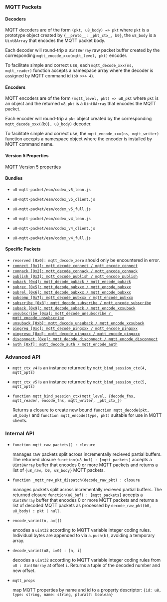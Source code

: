 ### MQTT Packets

#### Decoders

MQTT decoders are of the form `(pkt, u8_body) => pkt` where `pkt` is a prototype object created by `{__proto__: _pkt_ctx_, b0}`, the `u8_body` is a `Uint8Array` that encodes the MQTT packet body.

Each decoder will round-trip a `Uint8Array` raw packet buffer created by the corresponding `mqtt_encode_xxx(mqtt_level, pkt)` encoder.

To facilitate simple and correct use, each `mqtt_decode_xxx(ns, mqtt_reader)` function accepts a namespace array where the decoder is assigned by MQTT command id (`b0 >>> 4`).


#### Encoders

MQTT encoders are of the form `(mqtt_level, pkt) => u8_pkt` where `pkt` is an object and the returned `u8_pkt` is a `Uint8Array` that encodes the MQTT packet.

Each encoder will round-trip a `pkt` object created by the corresponding `mqtt_decode_xxx({b0}, u8_body)` decoder.

To facilitate simple and correct use, the `mqtt_encode_xxx(ns, mqtt_writer)` function accepts a namespace object where the encoder is installed by MQTT command name.


#### Version 5 Properties

[MQTT Version 5 properties](./mqtt_props.md)


#### Bundles

- `u8-mqtt-packet/esm/codex_v5_lean.js`
- `u8-mqtt-packet/esm/codex_v5_client.js`
- `u8-mqtt-packet/esm/codex_v5_full.js`

- `u8-mqtt-packet/esm/codex_v4_lean.js`
- `u8-mqtt-packet/esm/codex_v4_client.js`
- `u8-mqtt-packet/esm/codex_v4_full.js`


#### Specific Packets

* `reserved [0x0]: mqtt_decode_zero` should only be encountered in error.
* [`connect [0x1]: mqtt_decode_connect / mqtt_encode_connect`](./mqtt_codec_connect.md)
* [`connack [0x2]: mqtt_decode_connack / mqtt_encode_connack`](./mqtt_codec_connack.md)
* [`publish [0x3]: mqtt_decode_publish / mqtt_encode_publish`](./mqtt_codec_publish.md)
* [`puback [0x4]: mqtt_decode_puback / mqtt_encode_puback`](./mqtt_codec_puback.md)
* [`pubrec [0x5]: mqtt_decode_pubxxx / mqtt_encode_pubxxx`](./mqtt_codec_pubrec_pubrel_pubcomp.md)
* [`pubrel [0x6]: mqtt_decode_pubxxx / mqtt_encode_pubxxx`](./mqtt_codec_pubrec_pubrel_pubcomp.md)
* [`pubcomp [0x7]: mqtt_decode_pubxxx / mqtt_encode_pubxxx`](./mqtt_codec_pubrec_pubrel_pubcomp.md)
* [`subscribe [0x8]: mqtt_decode_subscribe / mqtt_encode_subscribe`](./mqtt_codec_subscribe.md)
* [`suback [0x9]: mqtt_decode_suback / mqtt_encode_xxsuback`](./mqtt_codec_suback.md)
* [`unsubscribe [0xa]: mqtt_decode_unsubscribe / mqtt_encode_unsubscribe`](./mqtt_codec_unsubscribe.md)
* [`unsuback [0xb]: mqtt_decode_unsuback / mqtt_encode_xxsuback`](./mqtt_codec_unsuback.md)
* [`pingreq [0xc]: mqtt_decode_pingxxx / mqtt_encode_pingxxx`](./mqtt_codec_pingreq_pingresp.md)
* [`pingresp [0xd]: mqtt_decode_pingxxx / mqtt_encode_pingxxx`](./mqtt_codec_pingreq_pingresp.md)
* [`disconnect [0xe]: mqtt_decode_disconnect / mqtt_encode_disconnect`](./mqtt_codec_disconnect.md)
* [`auth [0xf]: mqtt_decode_auth / mqtt_encode_auth`](./mqtt_codec_auth.md)



### Advanced API

* `mqtt_ctx_v4` is an instance returned by `mqtt_bind_session_ctx(4, mqtt_opts)`
* `mqtt_ctx_v5` is an instance returned by `mqtt_bind_session_ctx(5, mqtt_opts)`

* `function mqtt_bind_session_ctx(mqtt_level, {decode_fns, mqtt_reader, encode_fns, mqtt_writer, _pkt_ctx_})`

  Returns a closure to create new bound `function mqtt_decode(pkt, u8_body)` and `function mqtt_encode(type, pkt)` suitable for use in MQTT clients.



### Internal API

* `function mqtt_raw_packets() : closure`

  manages raw packets split across incrementally recieved partial buffers. The returned closure `function(u8_buf) : [mqtt_packets]` accepts a `Uint8Array` buffer that encodes 0 or more MQTT packets and returns a list of `{u8_raw, b0, u8_body}` MQTT packets.

* `function _mqtt_raw_pkt_dispatch(decode_raw_pkt) : closure`

  manages packets split across incrementally recieved partial buffers. The returned closure `function(u8_buf) : [mqtt_packets]` accepts a `Uint8Array` buffer that encodes 0 or more MQTT packets and returns a list of decoded MQTT packets as processed by `decode_raw_pkt(b0, u8_body) : pkt | null`.

* `encode_varint(n, a=[])`

  encodes a `uint32` according to MQTT variable integer coding rules. Individual bytes are appended to via `a.push(b)`, avoiding a temporary array.

* `decode_varint(u8, i=0) : [n, i]`

  decodes a `uint32` according to MQTT variable integer coding rules from `u8 : Uint8Array` at offset `i`. Returns a tuple of the decoded number and new offset.

* `mqtt_props`

  map MQTT properties by name and id to a property descriptor: `{id: u8, type: string, name: string, plural?: boolean}`

